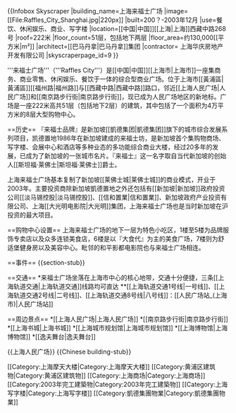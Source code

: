 {{Infobox Skyscraper
|building_name=上海来福士广场
|image=[[File:Raffles_City_Shanghai.jpg|220px]]
|built=200？-2003年12月
|use=餐饮、休闲娱乐、商业、写字楼
|location=[[中国|中国]][[上海|上海]]西藏中路268号
|roof=222米 
|floor_count=51层，包括地下两层
|floor_area=约130,000[[平方米|m²]]
|architect=[[巴马丹拿|巴马丹拿]]集团
|contractor= 上海华庆房地产开发有限公司
|skyscraperpage_id=9
}}

'''来福士广场'''（'''Raffles City'''）是[[中国|中国]][[上海市|上海市]]一座集商务、商业零售、休闲娱乐、餐饮于一体的综合型商业广场。位于上海市[[黃浦區|黃浦區]][[福州路|福州路]]与[[西藏中路|西藏中路]]路口，邻近[[上海人民广场|人民广场]]和[[南京路步行街|南京路步行街]]，现已成为人民广场地区的新地标。广场是一座222米高共51层（包括地下2层）的建筑，其中包括了一个面积为4万平方米的8层大型购物中心。

==历史==
『来福士品牌』是新加坡[[凱德集团|凱德集团]]旗下的城市综合发展系列项目，凯德置地1986年在新加坡建成的来福士坊，是新加坡首个集购物商场、写字楼、会展中心和酒店等多种业态的多功能综合商业大楼，经过20多年的发展，已成为了新加坡的一张城市名片。『来福士』这一名字取自当代新加坡的创始人[[斯坦福·莱佛士|斯坦福·莱佛士]]爵士。

上海来福士广场基本复制了新加坡[[莱佛士城|莱佛士城]]的商业模式，开业于2003年。主要投资商除新加坡凱德置地之外还包括有[[新加坡|新加坡]]政府投资公司[[淡马锡控股|淡马锡控股]]、[[信和置業|信和置業]]、新加坡政府产业投资有限公司、上海[[大光明电影院|大光明]]集团，上海来福士广场也是当时新加坡在沪投资的最大项目。

==购物中心设置==
上海来福士广场的地下一层为特色小吃区，1楼至5楼为品牌服饰专卖店以及众多连锁美食店，6楼是以『大食代』为主的美食广场，7楼则为舒适堡健身房以及美容中心。毗邻的和平影都电影院也与来福士广场相连。

==事件==
{{section-stub}}

==交通==
*来福士广场坐落在上海市中心的核心地带，交通十分便捷，三条[[上海轨道交通|上海轨道交通]]线路均可直达
**[[上海轨道交通1号线|一号线]]、[[上海轨道交通2号线|二号线]]、[[上海轨道交通8号线|八号线]]：[[人民广场站_(上海市)|人民广场站]]

==周边景点==
*[[上海人民广场|上海人民广场]]
*[[南京路步行街|南京路步行街]]
*[[上海书城|上海书城]]
*[[上海城市规划馆|上海城市规划馆]]
*[[上海博物馆|上海博物馆]]
*[[逸夫舞台|逸夫舞台]]

{{上海人民广场}}
{{Chinese building-stub}}

[[Category:上海摩天大楼|Category:上海摩天大楼]]
[[Category:黄浦区建筑物|Category:黄浦区建筑物]]
[[Category:上海商场|Category:上海商场]]
[[Category:2003年完工建築物|Category:2003年完工建築物]]
[[Category:上海写字楼|Category:上海写字楼]]
[[Category:凱德集團物業|Category:凱德集團物業]]